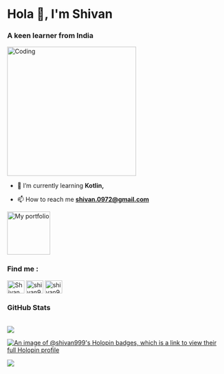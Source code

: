 <h1 align="left">Hola 👋, I'm Shivan</h1>
<h3 align="left">A keen learner from India</h3>

<img align="center" alt="Coding" width="300" src="https://miro.medium.com/max/1272/1*ZSVmWGcc1weENb0ShawWxw.gif">

- 🌱 I’m currently learning **Kotlin,**

- 📫 How to reach me **shivan.0972@gmail.com**

<a href="https://shivansingh.info" target="blank"><img align="center" src="https://user-images.githubusercontent.com/58323485/173990824-21295eba-86c2-4752-8f3f-af891ac56693.png" alt="My portfolio" height="100" width="100" /></a>
<h3 align="left">Find me :</h3>
<p align="left">
<a href="https://www.linkedin.com/in/shivan-singh/" target="blank"><img align="center" src="https://raw.githubusercontent.com/rahuldkjain/github-profile-readme-generator/master/src/images/icons/Social/linked-in-alt.svg" alt="Shivan Singh" height="30" width="40" /></a>
<a href="https://www.codechef.com/users/shivan999" target="blank"><img align="center" src="https://cdn.jsdelivr.net/npm/simple-icons@3.1.0/icons/codechef.svg" alt="shivan999" height="30" width="40" /></a>
<a href="https://codeforces.com/profile/shivan999" target="blank"><img align="center" src="https://raw.githubusercontent.com/rahuldkjain/github-profile-readme-generator/master/src/images/icons/Social/codeforces.svg" alt="shivan999" height="30" width="40" /></a>
</p>

<p align="left">
  <h3>GitHub Stats</h3><br>
  <img src="https://github-profile-trophy.vercel.app/?username=kingsman44" />
</p>

[![An image of @shivan999's Holopin badges, which is a link to view their full Holopin profile](https://holopin.me/shivan999)](https://holopin.io/@shivan999)

![](https://hit.yhype.me/github/profile?user_id=58323485)
